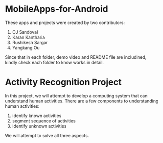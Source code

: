 # MobileApps-for-Android
These apps and projects were created by two contributors: 
1. CJ Sandoval
2. Karan Kantharia
3. Rushikesh Sargar
4. Yangkang Ou

Since that in each folder, demo video and README file are includined, kindly check each folder to know works in detail.



# Activity Recognition Project
In this project, we will attempt to develop a computing system that can understand human activities. There are a few components to understanding human activities: 

1. identify known activities
2. segment sequence of activities
3. identify unknown activities

We will attempt to solve all three aspects.

